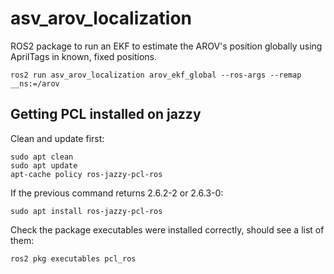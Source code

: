 # asv_arov_localization
ROS2 package to run an EKF to estimate the AROV's position globally using AprilTags in known, fixed positions.
```
ros2 run asv_arov_localization arov_ekf_global --ros-args --remap __ns:=/arov
```

## Getting PCL installed on jazzy
Clean and update first:
```
sudo apt clean
sudo apt update
apt-cache policy ros-jazzy-pcl-ros
```
If the previous command returns 2.6.2-2 or 2.6.3-0:
```
sudo apt install ros-jazzy-pcl-ros
```
Check the package executables were installed correctly, should see a list of them:
```
ros2 pkg executables pcl_ros
```
